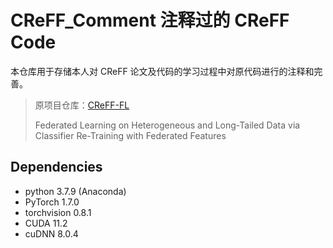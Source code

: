 # CReFF_Comment  注释过的 CReFF Code

本仓库用于存储本人对 CReFF 论文及代码的学习过程中对原代码进行的注释和完善。

> 原项目仓库：[CReFF-FL](https://github.com/shangxinyi/CReFF-FL)
>
>Federated Learning on Heterogeneous and Long-Tailed Data via Classifier Re-Training with Federated Features

## Dependencies

- python 3.7.9 (Anaconda)
- PyTorch 1.7.0
- torchvision 0.8.1
- CUDA 11.2
- cuDNN 8.0.4



